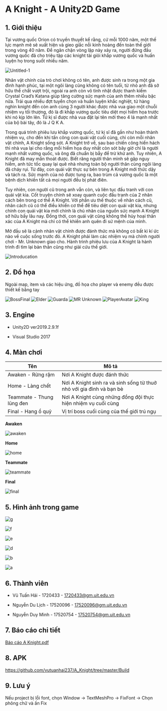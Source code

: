 # A Knight - A Unity2D Game
## 1. Giới thiệu
Tại vương quốc Orion có truyền thuyết kể rằng, cứ mỗi 1000 năm, một thế lực mạnh mẽ sẽ xuất hiện và gieo giắc nỗi kinh hoàng đến toàn thế giới trong vòng 40 năm. Để ngăn chặn vòng lặp này xảy ra, người đứng đầu vương quốc đã cho triệu tập các knight tài giỏi khắp vương quốc và huấn luyện họ trong suốt nhiều năm.

![Untitled-1](https://user-images.githubusercontent.com/43202025/71473881-8d624380-280b-11ea-8fd4-a03abb2d2a2b.png)

Nhân vật chính của trò chơi không có tên, anh được sinh ra trong một gia đình hạnh phúc, tại một ngôi làng cũng không có tên tuổi, từ nhỏ anh đã sở hữu thể chất vượt trội, ngoài ra anh còn vô tình nhặt được thanh kiếm Crystal Crad’s Katana giúp tăng cường sức mạnh của anh thêm nhiều bậc nữa. Trải qua nhiều đợt tuyển chọn và huấn luyện khắc nghiệt, từ hàng nghìn knight đến còn anh cùng 3 người khác được nhà vua giao một chuỗi nhiệm vụ tối thượng, đó là đi khắp vương quốc tiêu diệt mọi hiểm họa trước khi nó kịp lớn lên. Tứ kị sĩ được nhà vua đặt lại tên mới theo 4 lá mạnh nhất của bộ bài tây, đó là J Q K A. 

Trong quá trình phiêu lưu khắp vương quốc, tứ kị sĩ đã gần như hoàn thành nhiệm vụ, cho đến khi tấn công con quái vật cuối cùng, chỉ còn mỗi nhân vật chính, A Knight sống sót. A Knight trở về, sau bao chiến công hiển hách thì nhà vua lại cho rằng mỗi hiểm họa duy nhất còn sót bây giờ chỉ là người mạnh nhất vương quốc, và ông đã chuẩn bị bẫy để trừ khử anh. Tuy nhiên, A Knight đã may mắn thoát được. Biết răng người thân mình sẽ gặp nguy hiểm, anh tức tốc quay lại quê nhà nhưng toàn bộ người thân cùng ngôi làng đã cháy rụi.
Từ đây, con quái vật thực sự bên trong A Knight mới thức dậy và tách ra. Sức mạnh của nó được tung ra, bao trùm cả vương quốc là một bệnh dịch khiến tất cả mọi người đều bị phát điên.

Tuy nhiên, con người cũ trong anh vẫn còn, và liên tục đấu tranh với con quái vật kia. Cốt truyện chính sẽ xoay quanh cuộc đấu tranh của 2 nhân cách bên trong cơ thể A Knight. Với phần ưu thế thuộc về nhân cách cũ, nhân cách cũ có thể điều khiển cơ thể để tiêu diệt con quái vật kia, nhưng chính con quái vật kia mới chính là chủ nhân của nguồn sức mạnh A Knight sỡ hữu bấy lâu nay. Đồng thời, con quái vật cũng không thể hủy hoại thân xác của A Knight mà chỉ có thể khiến anh quên đi sứ mệnh của mình. 

Mở đầu sẽ là cảnh nhân vật chính được đánh thức mà không có bất kì kí ức nào về cuộc sống trước đó. A Knight phải làm các nhiệm vụ mà chính người chơi  - Mr. Unknown giao cho. Hành trình phiêu lưu của A Knight là hành trình đi tìm lại bản thân cũng như giải cứu thế giới. 

![Introducation](https://user-images.githubusercontent.com/43202025/71774969-20893f00-2fab-11ea-83ec-6a7901a110ba.png)

## 2. Đồ họa

Ngoài map, item và các hiệu ứng, đồ họa cho player và enemy đều được thiết kế bằng tay

![BossFinal](https://user-images.githubusercontent.com/43202025/71476886-d7eabc80-2819-11ea-8dce-14f472da1156.png)
![Elder](https://user-images.githubusercontent.com/43202025/71476887-d7eabc80-2819-11ea-9ce6-7600ba8ad481.png)
![Guarda](https://user-images.githubusercontent.com/43202025/71476888-d8835300-2819-11ea-9ce2-cdd256ea143e.png)
![MR Unknown](https://user-images.githubusercontent.com/43202025/71476889-d8835300-2819-11ea-9d40-d01503e6077c.png)
![PlayerAvatar](https://user-images.githubusercontent.com/43202025/71476890-d8835300-2819-11ea-9fd9-73b943a5a4d9.png)
![King](https://user-images.githubusercontent.com/43202025/71476912-fea8f300-2819-11ea-9b3e-d20843f74431.png)

## 3. Engine

- Unity2D ver2019.2.9.1f

- Visual Studio 2017

## 4. Màn chơi

Tên | Mô tả |
|-----|---------|
| Awaken - Rừng rậm | Nơi A Knight được đánh thức |
| Home - Làng chết | Nơi A Knight sinh ra và sinh sống từ thuở nhỏ với gia đình và bạn bè |
| Teammate - Thung lũng đen | Nơi A Knight cùng những đồng đội thực hiện nhiệm vụ cuối cùng | 
| Final - Hang ổ quỷ | Vị trí boss cuối cùng của thế giới trú ngụ |

<b>Awaken </b>

![awaken](https://user-images.githubusercontent.com/43202025/71496102-04d3b980-2884-11ea-8f32-ff90acbfd611.png)

<b>Home </b>

![home](https://user-images.githubusercontent.com/43202025/71496103-04d3b980-2884-11ea-9b02-032b293cc95e.png)

<b>Teammate </b>

![teammate](https://user-images.githubusercontent.com/43202025/71496177-6d229b00-2884-11ea-8853-b512e76804b1.png)

<b>Final </b>

![final](https://user-images.githubusercontent.com/43202025/71496106-056c5000-2884-11ea-9b0f-edbe76f2e4f3.png)

## 5. Hình ảnh trong game

![g](https://user-images.githubusercontent.com/43202025/71537522-f652d400-294f-11ea-8aa5-483f6fbb002c.png)

![f](https://user-images.githubusercontent.com/43202025/71537523-f7840100-294f-11ea-946e-c5bbcb9d95fe.png)

![e](https://user-images.githubusercontent.com/43202025/71537524-f7840100-294f-11ea-8d2b-35f6c7ce92b9.png)

![d](https://user-images.githubusercontent.com/43202025/71537525-f7840100-294f-11ea-9995-9cf9d9ed2946.png)

![b](https://user-images.githubusercontent.com/43202025/71537526-f81c9780-294f-11ea-971d-2a3ceb65f871.png)

![a](https://user-images.githubusercontent.com/43202025/71537527-f81c9780-294f-11ea-9b99-30d08ab2af45.png)

## 6. Thành viên

- Vũ Tuấn Hải - 1720433 - 1720433@gm.uit.edu.vn

- Nguyễn Du Lịch - 17520096 - 17520096@gm.uit.edu.vn

- Nguyễn Duy Minh - 17520754 - 17520754@gm.uit.edu.vn

## 7. Báo cáo chi tiết

[Báo cáo A Knight.pdf](https://github.com/vutuanhai237/Self_Driving_Car/files/4006577/Bao.cao.A.Knight.pdf)

## 8. APK

https://github.com/vutuanhai237/A_Knight/tree/master/Build

## 9. Lưu ý

Nếu project bị lỗi font, chọn Window -> TextMeshPro -> FixFont -> Chọn phông chữ và ấn Fix
